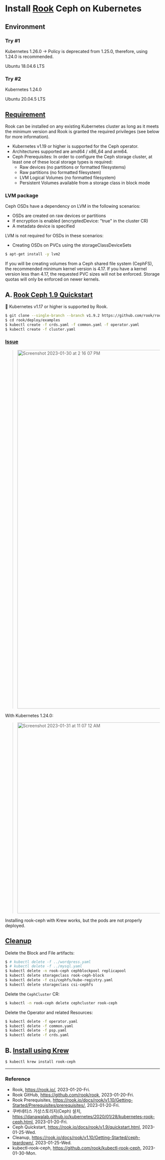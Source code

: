 # Install [Rook](https://rook.io/) Ceph on Kubernetes

## Environment

### Try #1

Kubernetes 1.26.0 -> Policy is deprecated from 1.25.0, therefore, using 1.24.0 is recommended.

Ubuntu 18.04.6 LTS

### Try #2

Kubernetes 1.24.0

Ubuntu 20.04.5 LTS

## [Requirement](https://rook.io/docs/rook/v1.10/Getting-Started/Prerequisites/prerequisites/)

Rook can be installed on any existing Kubernetes cluster as long as it meets the minimum version and Rook is granted the required privileges (see below for more information).

- Kubernetes v1.19 or higher is supported for the Ceph operator.
- Architectures supported are amd64 / x86_64 and arm64.
- Ceph Prerequisites: In order to configure the Ceph storage cluster, at least one of these local storage types is required:
  - Raw devices (no partitions or formatted filesystems)
  - Raw partitions (no formatted filesystem)
  - LVM Logical Volumes (no formatted filesystem)
  - Persistent Volumes available from a storage class in block mode

### LVM package

Ceph OSDs have a dependency on LVM in the following scenarios:
- OSDs are created on raw devices or partitions
- If encryption is enabled (encryptedDevice: "true" in the cluster CR)
- A metadata device is specified

LVM is not required for OSDs in these scenarios:
- Creating OSDs on PVCs using the storageClassDeviceSets

```bash
$ apt-get install -y lvm2
```

If you will be creating volumes from a Ceph shared file system (CephFS), the recommended minimum kernel version is 4.17. If you have a kernel version less than 4.17, the requested PVC sizes will not be enforced. Storage quotas will only be enforced on newer kernels.

## A. [Rook Ceph 1.9 Quickstart](https://rook.io/docs/rook/v1.9/quickstart.html)

:key: Kubernetes v1.17 or higher is supported by Rook.

```Bash
$ git clone --single-branch --branch v1.9.2 https://github.com/rook/rook.git
$ cd rook/deploy/examples
$ kubectl create -f crds.yaml -f common.yaml -f operator.yaml
$ kubectl create -f cluster.yaml
```

### [Issue](https://github.com/helm/helm/issues/11287)

> <img width="1168" alt="Screenshot 2023-01-30 at 2 16 07 PM" src="https://user-images.githubusercontent.com/20737479/215393142-f37257ee-b10f-4266-88e3-bd145155dcd6.png">

With Kubernetes 1.24.0:

> <img width="622" alt="Screenshot 2023-01-31 at 11 07 12 AM" src="https://user-images.githubusercontent.com/20737479/215641540-5980ac86-1197-46b0-9fb9-59911b4ff131.png">

Installing rook-ceph with Krew works, but the pods are not properly deployed.

## [Cleanup](https://rook.io/docs/rook/v1.10/Getting-Started/ceph-teardown/)

Delete the Block and File artifacts:

```Bash
$ # kubectl delete -f ../wordpress.yaml
$ # kubectl delete -f ../mysql.yaml
$ kubectl delete -n rook-ceph cephblockpool replicapool
$ kubectl delete storageclass rook-ceph-block
$ kubectl delete -f csi/cephfs/kube-registry.yaml
$ kubectl delete storageclass csi-cephfs
```

Delete the `CephCluster` CR:

```Bash
$ kubectl -n rook-ceph delete cephcluster rook-ceph
```

Delete the Operator and related Resources:

```Bash
$ kubectl delete -f operator.yaml
$ kubectl delete -f common.yaml
$ kubectl delete -f psp.yaml
$ kubectl delete -f crds.yaml
```

## B. [Install using Krew](https://github.com/rook/kubectl-rook-ceph)

```Bash
$ kubectl krew install rook-ceph
```

---

### Reference
- Rook, https://rook.io/, 2023-01-20-Fri.
- Rook GitHub, https://github.com/rook/rook, 2023-01-20-Fri.
- Rook Prerequisites, https://rook.io/docs/rook/v1.10/Getting-Started/Prerequisites/prerequisites/, 2023-01-20-Fri.
- 쿠버네티스 가상스토리지(Ceph) 설치, https://danawalab.github.io/kubernetes/2020/01/28/kubernetes-rook-ceph.html, 2023-01-20-Fri.
- Ceph Quickstart, https://rook.io/docs/rook/v1.9/quickstart.html, 2023-01-25-Wed.
- Cleanup, https://rook.io/docs/rook/v1.10/Getting-Started/ceph-teardown/, 2023-01-25-Wed.
- kubectl-rook-ceph, https://github.com/rook/kubectl-rook-ceph, 2023-01-30-Mon.
